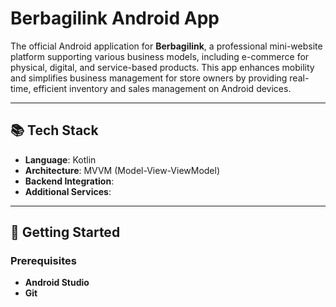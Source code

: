# Berbagilink Android App

The official Android application for **Berbagilink**, a professional mini-website platform supporting various business models, including e-commerce for physical, digital, and service-based products. This app enhances mobility and simplifies business management for store owners by providing real-time, efficient inventory and sales management on Android devices.

---

## 📚 Tech Stack
- **Language**: Kotlin
- **Architecture**: MVVM (Model-View-ViewModel)
- **Backend Integration**: 
- **Additional Services**: 

---

## 🚀 Getting Started

### Prerequisites
- **Android Studio** 
- **Git**
